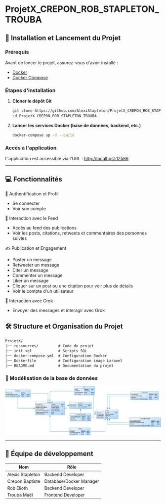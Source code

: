 # ProjetX_CREPON_ROB_STAPLETON_TROUBA

## 🚀 Installation et Lancement du Projet

### Prérequis
Avant de lancer le projet, assurez-vous d'avoir installé :
- [Docker](https://www.docker.com/)
- [Docker Compose](https://docs.docker.com/compose/install/)

### Étapes d'installation
1. **Cloner le dépôt Git**
   ```sh
   git clone https://github.com/AlexiStapleton/ProjetX_CREPON_ROB_STAPLETON_TROUBA.git
   cd ProjetX_CREPON_ROB_STAPLETON_TROUBA
   ```

2. **Lancer les services Docker (base de données, backend, etc.)**
   ```sh
   docker-compose up -d --build
   ```

### Accès à l'application
L'application est accessible via l'URL : [http://localhost:12586](http://localhost:12586)

---
## 💻 Fonctionnalités

🔑 Authentification et Profil
- Se connecter
- Voir son compte

📢 Interaction avec le Feed
- Accès au feed des publications
- Voir les posts, citations, retweets et commentaires des personnes suivies

✍️ Publication et Engagement
- Poster un message
- Retweeter un message
- Citer un message
- Commenter un message
- Liker un message
- Cliquer sur un post ou une citation pour voir plus de détails
- Voir le compte d'un utilisateur

🤖 Interaction avec Grok
- Envoyer des messages et interagir avec Grok

## 🛠 Structure et Organisation du Projet

```
ProjetX/
│── ressources/         # Code du projet
│── init.sql            # Scripts SQL
│── docker-compose.yml  # Configuration Docker
│── Dockerfile          # Configuration image Laravel
│── README.md           # Documentation du projet
```

### 📌 Modélisation de la base de données

![Schéma de la base de données](modelisation.png)

---

## 👥 Équipe de développement

| Nom                | Rôle                   |
|--------------------|------------------------|
| Alexis Stapleton   | Backend Developer      |
| Crepon Baptiste    | Database/Docker Manager|
| Rob Elioth         | Backend Developer      |
| Trouba Maël        | Frontend Developer     |

